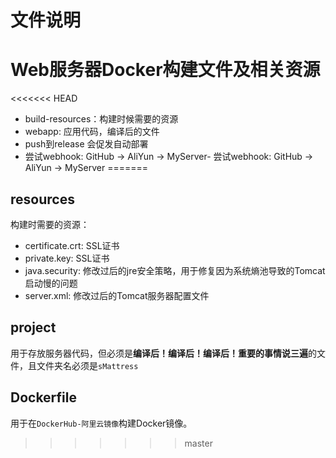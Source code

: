 # 文件说明
# Web服务器Docker构建文件及相关资源

<<<<<<< HEAD
- build-resources：构建时候需要的资源 
- webapp: 应用代码，编译后的文件 
- push到release 会促发自动部署  
- 尝试webhook: GitHub -> AliYun -> MyServer- 尝试webhook: GitHub -> AliYun -> MyServer
=======
## resources

构建时需要的资源：

- certificate.crt: SSL证书
- private.key: SSL证书
- java.security: 修改过后的jre安全策略，用于修复因为系统熵池导致的Tomcat启动慢的问题
- server.xml: 修改过后的Tomcat服务器配置文件

## project

用于存放服务器代码，但必须是**编译后！编译后！编译后！重要的事情说三遍**的文件，且文件夹名必须是`sMattress`

## Dockerfile

用于在`DockerHub-阿里云镜像`构建Docker镜像。
>>>>>>> master
